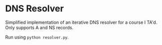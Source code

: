 # DNS Resolver

Simplified implementation of an iterative DNS resolver for a course I TA'd. Only supports A and NS records.

Run using `python resolver.py`.